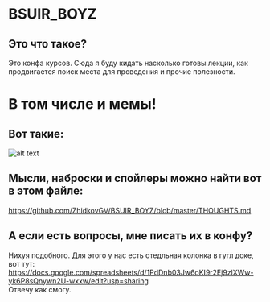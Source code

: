 # BSUIR_BOYZ
## Это что такое?<br>  
Это конфа курсов. Сюда я буду кидать насколько готовы лекции, как продвигается поиск места для проведения и прочие полезности. <br>
# В том числе и мемы!<br>
## Вот такие:  <br>
![alt text](http://varabei.com/bsuir-tech-week/images/iceberg_2.jpg) 
## Мысли, наброски и спойлеры можно найти вот в этом файле:<br>
  https://github.com/ZhidkovGV/BSUIR_BOYZ/blob/master/THOUGHTS.md
## А если есть вопросы, мне писать их в конфу?<br>
Нихуя подобного. Для этого у нас есть отедльная колонка в гугл доке, вот тут:<br>
https://docs.google.com/spreadsheets/d/1PdDnb03Jw6oKI9r2Ej9zlXWw-yk6P8sQnywn2U-wxxw/edit?usp=sharing <br>
Отвечу как смогу.
